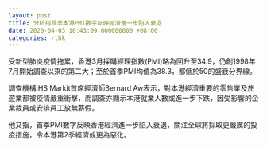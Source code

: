 ```yaml
---
layout: post
title: 分析指首季本港PMI數字反映經濟進一步陷入衰退
date: 2020-04-03 10:43:09.000000000 +08:00
categories: rthk
---
```


受新型肺炎疫情拖累，香港3月採購經理指數(PMI)略為回升至34.9，仍創1998年7月開始調查以來的第二大；至於首季PMI均值為38.3，都低於50的盛衰分界線。

調查機構IHS Markit首席經濟師Bernard Aw表示，對本港經濟重要的零售業及旅遊業都被疫情嚴重衝擊，而調查亦顯示本港就業人數或進一步下跌，因受影響的企業裁員或安排員工放無薪假。

他又指，首季PMI數字反映香港經濟進一步陷入衰退，關注全球將採取更嚴厲的投疫措施，令本港第2季經濟或更為惡化。
